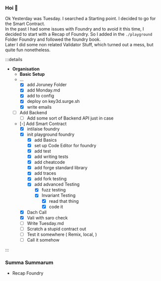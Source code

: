 ### Hoi 🍜

Ok Yesterday was Tuesday. I searched a Starting point. 
I decided to go for the Smart Contract.  
In the past I had some issues with Foundry and to avoid it this time, 
I decided to start with a Recap of Foundry. 
So I added in the `./playground` Folder Foundry and followed the foundry book.  
Later I did some non related Validator Stuff, which turned out a mess, but quite fun nonetheless.

:::details

- **Organisation**
  - **Basic Setup**
  - ...
    - [X] add Joruney Folder
    - [X] add Monday.md
    - [X] add to config
    - [X] deploy on key3d.surge.sh
    - [X] write emails
  - [ ] Add Backend
    - [ ] Add some sort of Backend API just in case
  - [-] Add Smart Contract
    - [X] intilaise foundry
    - [X] init playground foundry
      - [X] add Basics
      - [X] set up Code Editor for foundry
      - [X] add test
      - [X] add writing tests
      - [X] add cheatcode
      - [X] add forge standard library
      - [X] add traces
      - [X] add fork testing
      - [X] add advanced Testing
        - [X] fuzz testing
        - [X] Invariant Testing
          - [X] read that thing
          - [X] code it
    - [X] Dach Call
    - [X] Vali with saro check
    - [ ] Write Tuesday.md
    - [ ] Scratch a stupid contract out
    - [ ] Test it somewhere ( Remix, local,  )
    - [ ] Call it somehow

:::

### Summa Summarum

- Recap Foundry
